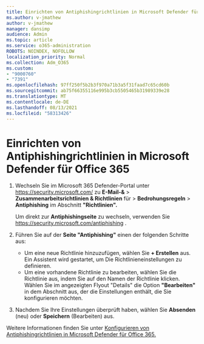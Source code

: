 ```yaml
---
title: Einrichten von Antiphishingrichtlinien in Microsoft Defender für Office 365
ms.author: v-jmathew
author: v-jmathew
manager: dansimp
audience: Admin
ms.topic: article
ms.service: o365-administration
ROBOTS: NOINDEX, NOFOLLOW
localization_priority: Normal
ms.collection: Adm_O365
ms.custom:
- "9000760"
- "7391"
ms.openlocfilehash: 97ff250f5b2b3f970a71b3a5f31faad7c65cd60b
ms.sourcegitcommit: ab75f66355116e995b3cb5505465b31989339e28
ms.translationtype: MT
ms.contentlocale: de-DE
ms.lasthandoff: 08/13/2021
ms.locfileid: "58313426"
---
```

# <a name="set-up-anti-phishing-policies-in-microsoft-defender-for-office-365"></a>Einrichten von Antiphishingrichtlinien in Microsoft Defender für Office 365

1. Wechseln Sie im Microsoft 365 Defender-Portal unter <https://security.microsoft.com/> zu **E-Mail-&** \> **Zusammenarbeitsrichtlinien & Richtlinien** für \> **Bedrohungsregeln** \> **Antiphishing** im Abschnitt **"Richtlinien".**

   Um direkt zur **Antiphishingseite** zu wechseln, verwenden Sie <https://security.microsoft.com/antiphishing> .

2. Führen Sie auf der **Seite "Antiphishing"** einen der folgenden Schritte aus:
   - Um eine neue Richtlinie hinzuzufügen, wählen Sie **+ Erstellen** aus. Ein Assistent wird gestartet, um Die Richtlinieneinstellungen zu definieren.
   - Um eine vorhandene Richtlinie zu bearbeiten, wählen Sie die Richtlinie aus, indem Sie auf den Namen der Richtlinie klicken. Wählen Sie im angezeigten Flyout "Details" die Option **"Bearbeiten"** in dem Abschnitt aus, der die Einstellungen enthält, die Sie konfigurieren möchten.

3. Nachdem Sie Ihre Einstellungen überprüft haben, wählen Sie **Absenden** (neu) oder **Speichern** (Bearbeiten) aus.

Weitere Informationen finden Sie unter [Konfigurieren von Antiphishingrichtlinien in Microsoft Defender für Office 365.](https://docs.microsoft.com/microsoft-365/security/office-365-security/configure-mdo-anti-phishing-policies)
